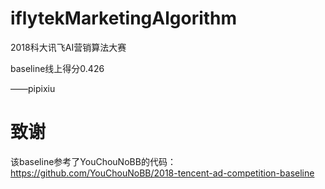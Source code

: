 # iflytekMarketingAlgorithm
2018科大讯飞AI营销算法大赛  

baseline线上得分0.426

——pipixiu

# 致谢

该baseline参考了YouChouNoBB的代码：
https://github.com/YouChouNoBB/2018-tencent-ad-competition-baseline